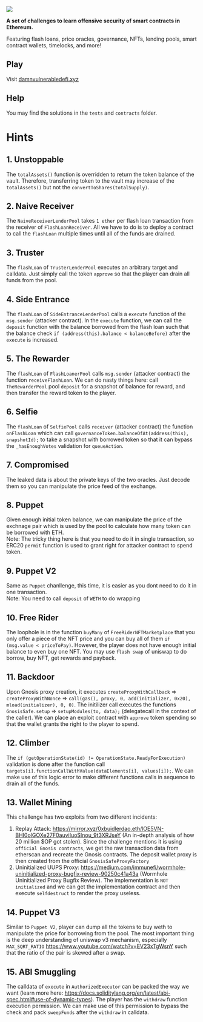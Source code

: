 ![](cover.png)

**A set of challenges to learn offensive security of smart contracts in Ethereum.**

Featuring flash loans, price oracles, governance, NFTs, lending pools, smart contract wallets, timelocks, and more!

## Play

Visit [damnvulnerabledefi.xyz](https://damnvulnerabledefi.xyz)

## Help

You may find the solutions in the `tests` and `contracts` folder.

# Hints

## 1. Unstoppable
The `totalAssets()` function is overridden to return the token balance of the vault. Therefore, transferring token to the vault may increase of the `totalAssets()` but not the `convertToShares(totalSupply)`.

## 2. Naive Receiver
The `NaiveReceiverLenderPool` takes `1 ether` per flash loan transaction from the receiver of `FlashLoanReceiver`. All we have to do is to deploy a contract to call the `flashLoan` multiple times until all of the funds are drained.

## 3. Truster
The `flashLoan` of `TrusterLenderPool` executes an arbitrary target and calldata. Just simply call the token `approve` so that the player can drain all funds from the pool.

## 4. Side Entrance
The `flashLoan` of `SideEntranceLenderPool` calls a `execute` function of the `msg.sender` (attacker contract). In the `execute` function, we can call the `deposit` function with the balance borrowed from the flash loan such that the balance check `if (address(this).balance < balanceBefore)` after the `execute` is increased.

## 5. The Rewarder
The `flashLoan` of `FlashLoanerPool` calls `msg.sender` (attacker contract) the function `receiveFlashLoan`. We can do nasty things here: call `TheRewarderPool` pool `deposit` for a snapshot of balance for reward, and then transfer the reward token to the player.

## 6. Selfie
The `flashLoan` of `SelfiePool` calls `receiver` (attacker contract) the function `onFlashLoan` which can call `governanceToken.balanceOfAt(address(this), snapshotId);` to take a snapshot with borrowed token so that it can bypass the `_hasEnoughVotes` validation for `queueAction`.

## 7. Compromised
The leaked data is about the private keys of the two oracles. Just decode them so you can manipulate the price feed of the exchange.

## 8. Puppet
Given enough initial token balance, we can manipulate the price of the exchnage pair which is used by the pool to calculate how many token can be borrowed with ETH. <br />
Note: The tricky thing here is that you need to do it in single transaction, so ERC20 `permit` function is used to grant right for attacker contract to spend token.

## 9. Puppet V2
Same as `Puppet` chanllenge, this time, it is easier as you dont need to do it in one transaction. <br />
Note: You need to call `deposit` of `WETH` to do wrapping

## 10. Free Rider
The loophole is in the function `buyMany` of `FreeRiderNFTMarketplace` that you only offer a piece of the NFT price and you can buy all of them `if (msg.value < priceToPay)`. However, the player does not have enough initial balance to even buy one NFT. You may use `flash swap` of uniswap to do borrow, buy NFT, get rewards and payback.

## 11. Backdoor
Upon Gnosis proxy creation, it executes `createProxyWithCallback` => `createProxyWithNonce` => `call(gas(), proxy, 0, add(initializer, 0x20), mload(initializer), 0, 0)`. The initilizer call executes the functions `GnosisSafe.setup` => `setupModules(to, data);` (delegatecall in the context of the caller). We can place an exploit contract with `approve` token spending so that the wallet grants the right to the player to spend. 

## 12. Climber
The `if (getOperationState(id) != OperationState.ReadyForExecution)` validation is done after the function call `targets[i].functionCallWithValue(dataElements[i], values[i]);`. We can make use of this logic error to make different functions calls in sequence to drain all of the funds.

## 13. Wallet Mining
This challenge has two exploits from two different incidents: <br />
1. Replay Attack: https://mirror.xyz/0xbuidlerdao.eth/lOE5VN-BHI0olGOXe27F0auviIuoSlnou_9t3XRJseY (An in-depth analysis of how 20 million $OP got stolen). Since the challenge mentions it is using `official Gnosis contracts`, we get the raw transaction data from etherscan and recreate the Gnosis contracts. The deposit wallet proxy is then created from the official `GnosisSafeProxyFactory` <br />
2. Uninitialized UUPS Proxy: https://medium.com/immunefi/wormhole-uninitialized-proxy-bugfix-review-90250c41a43a (Wormhole Uninitialized Proxy Bugfix Review). The implementation is `NOT initialized` and we can get the implementation contract and then execute `selfdestruct` to render the proxy useless. <br />

## 14. Puppet V3
Similar to `Puppet V2`, player can dump all the tokens to buy weth to manipulate the price for borrowing from the pool. The most important thing is the deep understanding of uniswap v3 mechanism, especially `MAX_SQRT_RATIO` https://www.youtube.com/watch?v=EV23xTgWsnY such that the ratio of the pair is skewed after a swap.

## 15. ABI Smuggling
The calldata of `execute` in `AuthorizedExecutor` can be packed the way we want (learn more here: https://docs.soliditylang.org/en/latest/abi-spec.html#use-of-dynamic-types). The player has the `withdraw` function execution permission. We can make use of this permission to bypass the check and pack `sweepFunds` after the `withdraw` in calldata.